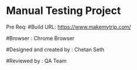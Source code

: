 
# Manual Testing Project

Pre Req:
#Build URL: https://www.makemytrip.com/

#Browser : Chrome Browser

#Designed and created by : Chetan Seth

#Reviewed by : QA Team 
